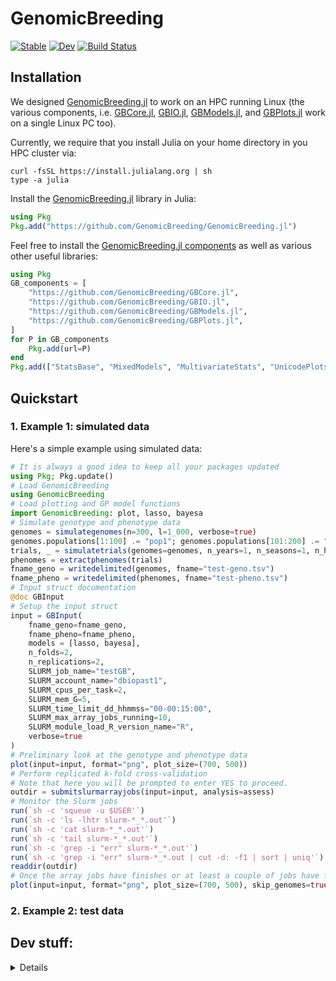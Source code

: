 # GenomicBreeding

[![Stable](https://img.shields.io/badge/docs-stable-blue.svg)](https://GenomicBreeding.github.io/GenomicBreeding.jl/)
[![Dev](https://img.shields.io/badge/docs-dev-blue.svg)](https://GenomicBreeding.github.io/GenomicBreeding.jl/dev/)
[![Build Status](https://github.com/GenomicBreeding/GenomicBreeding.jl/actions/workflows/CI.yml/badge.svg)](https://github.com/GenomicBreeding/GenomicBreeding.jl/actions)

## Installation

We designed [GenomicBreeding.jl](https://github.com/GenomicBreeding/GenomicBreeding.jl) to work on an HPC running Linux (the various components, i.e. [GBCore.jl](https://github.com/GenomicBreeding/GBCore.jl), [GBIO.jl](https://github.com/GenomicBreeding/GBIO.jl), [GBModels.jl](https://github.com/GenomicBreeding/GBModels.jl), and [GBPlots.jl](https://github.com/GenomicBreeding/GBPlots.jl) work on a single Linux PC too).

Currently, we require that you install Julia on your home directory in you HPC cluster via:

```shell
curl -fsSL https://install.julialang.org | sh
type -a julia
```

Install the [GenomicBreeding.jl](https://github.com/GenomicBreeding/GenomicBreeding.jl) library in Julia:

```julia
using Pkg
Pkg.add("https://github.com/GenomicBreeding/GenomicBreeding.jl")
```

Feel free to install the [GenomicBreeding.jl components](https://github.com/GenomicBreeding) as well as various other useful libraries:

```julia
using Pkg
GB_components = [
    "https://github.com/GenomicBreeding/GBCore.jl",
    "https://github.com/GenomicBreeding/GBIO.jl",
    "https://github.com/GenomicBreeding/GBModels.jl",
    "https://github.com/GenomicBreeding/GBPlots.jl",
]
for P in GB_components
    Pkg.add(url=P)
end
Pkg.add(["StatsBase", "MixedModels", "MultivariateStats", "UnicodePlots", "ColorSchemes", "CairoMakie"])
```

## Quickstart

### 1. Example 1: simulated data

Here's a simple example using simulated data:

```julia
# It is always a good idea to keep all your packages updated
using Pkg; Pkg.update()
# Load GenomicBreeding
using GenomicBreeding
# Load plotting and GP model functions
import GenomicBreeding: plot, lasso, bayesa
# Simulate genotype and phenotype data
genomes = simulategenomes(n=300, l=1_000, verbose=true)
genomes.populations[1:100] .= "pop1"; genomes.populations[101:200] .= "pop2"; genomes.populations[201:300] .= "pop3" # simulate multiple populations
trials, _ = simulatetrials(genomes=genomes, n_years=1, n_seasons=1, n_harvests=1, n_sites=1, n_replications=1, verbose=true);
phenomes = extractphenomes(trials)
fname_geno = writedelimited(genomes, fname="test-geno.tsv")
fname_pheno = writedelimited(phenomes, fname="test-pheno.tsv")
# Input struct documentation
@doc GBInput
# Setup the input struct
input = GBInput(
    fname_geno=fname_geno, 
    fname_pheno=fname_pheno,
    models = [lasso, bayesa],
    n_folds=2, 
    n_replications=2, 
    SLURM_job_name="testGB",
    SLURM_account_name="dbiopast1",
    SLURM_cpus_per_task=2, 
    SLURM_mem_G=5, 
    SLURM_time_limit_dd_hhmmss="00-00:15:00",
    SLURM_max_array_jobs_running=10,
    SLURM_module_load_R_version_name="R",
    verbose=true
)
# Preliminary look at the genotype and phenotype data
plot(input=input, format="png", plot_size=(700, 500))
# Perform replicated k-fold cross-validation
# Note that here you will be prompted to enter YES to proceed.
outdir = submitslurmarrayjobs(input=input, analysis=assess)
# Monitor the Slurm jobs
run(`sh -c 'squeue -u $USER'`)
run(`sh -c 'ls -lhtr slurm-*_*.out'`)
run(`sh -c 'cat slurm-*_*.out'`)
run(`sh -c 'tail slurm-*_*.out'`)
run(`sh -c 'grep -i "err" slurm-*_*.out'`)
run(`sh -c 'grep -i "err" slurm-*_*.out | cut -d: -f1 | sort | uniq'`)
readdir(outdir)
# Once the array jobs have finishes or at least a couple of jobs have finished, run below and rerun as you wish to update the plots:
plot(input=input, format="png", plot_size=(700, 500), skip_genomes=true, skip_phenomes=true, overwrite=true)
```

### 2. Example 2: test data


## Dev stuff:

<details>
<summary>Details</summary>

### REPL prelude

```shell
julia --threads 8,1 --load test/prelude.jl
```

### Format and test

```shell
time julia test/cli_tester.jl
```

### Docstring conventions

- Structs and main functions with title description, etc including Examples with doctests
- Methods, i.e. functions with the same names but different input types follow the usual Julia docstring pattern, i.e. the function signature, then some description, then details including parameter description, and finally examples with doctests

### Initialise a new package

```julia
using PkgTemplates
t = Template(;
    user="GenomicBreeding",
    authors=["jeffersonparil@gmail.com"],
    dir="./",
    julia=v"1.11",
    plugins=[
        License(; name="GPL-3.0+", path=nothing, destination="LICENSE.md"),
        CompatHelper(),
        GitHubActions(;
        osx=false,
        windows=false,
        ),
        Documenter{GitHubActions}(),
        Git(;
            ignore=[
                "*.code-workspace",
                "*.jl.*.cov",
                "*.jl.cov",
                "*.jl.mem",
                ".DS_Store",
                "/docs/Manifest.toml",
                "/docs/build/",
                "Manifest.toml",
                "docs/build/",
                "tmp/",
                "*.svg",
                "*.jld2",
                "*.tsv",
                "*.csv",
                "*.txt"
            ],
            ssh=true
        ),
    ],
)
t("GBPlots.jl")
```

Install slurm:

```shell
sudo apt install slurmd slurmctld -y
sudo chmod 777 /etc/slurm
sudo cat << EOF > /etc/slurm/slurm.conf
# slurm.conf file generated by configurator.html.
# Put this file on all nodes of your cluster.
# See the slurm.conf man page for more information.
#
ClusterName=localcluster
SlurmctldHost=localhost
MpiDefault=none
ProctrackType=proctrack/linuxproc
ReturnToService=2
SlurmctldPidFile=/var/run/slurmctld.pid
SlurmctldPort=6817
SlurmdPidFile=/var/run/slurmd.pid
SlurmdPort=6818
SlurmdSpoolDir=/var/lib/slurm/slurmd
SlurmUser=slurm
StateSaveLocation=/var/lib/slurm/slurmctld
SwitchType=switch/none
TaskPlugin=task/none
#
# TIMERS
InactiveLimit=0
KillWait=30
MinJobAge=300
SlurmctldTimeout=120
SlurmdTimeout=300
Waittime=0
# SCHEDULING
SchedulerType=sched/backfill
SelectType=select/cons_tres
SelectTypeParameters=CR_Core
#
#AccountingStoragePort=
AccountingStorageType=accounting_storage/none
JobCompType=jobcomp/none
JobAcctGatherFrequency=30
JobAcctGatherType=jobacct_gather/none
SlurmctldDebug=info
SlurmctldLogFile=/var/log/slurm/slurmctld.log
SlurmdDebug=info
SlurmdLogFile=/var/log/slurm/slurmd.log
#
# COMPUTE NODES
NodeName=localhost CPUs=1 RealMemory=500 State=UNKNOWN
PartitionName=LocalQ Nodes=ALL Default=YES MaxTime=INFINITE State=UP
EOF
sudo chmod 755 /etc/slurm/
sudo systemctl start slurmctld
sudo systemctl start slurmd
sudo scontrol update nodename=localhost state=idle
sinfo
sudo cat /var/log/slurm/slurmd.log
sudo cat /var/log/slurm/slurmctld.log
```

Install Lmod:

```shell
sudo apt install lua5.4 liblua5.4-dev lmod -y
sudo apt install tcl-dev -y
wget https://sourceforge.net/projects/lmod/files/Lmod-8.7.tar.bz2
tar xfvj Lmod-8.7.tar.bz2
rm Lmod-8.7.tar.bz2
cd Lmod-8.7/
./configure --prefix=$HOME --with-fastTCLInterp=no
sudo make install
echo 'export PATH=$HOME/lmod/8.7/libexec:$PATH' >> ~/.bashrc
echo 'source $HOME/lmod/8.7/init/bash' >> ~/.bashrc
echo 'export LMOD_CMD=$HOME/lmod/8.7/libexec/lmod' >> ~/.bashrc
echo 'export MODULEPATH="/etc/lmod/modules/"' >> ~/.bashrc
```

Sample module file (`/etc/lmod/modules/R.lua`):

```shell
sudo chmod -R 777 /etc/lmod/modules/
sudo cat << EOF > /etc/lmod/modules/R.lua
help([[
...
]])
whatis("Version: 4.1.2")
whatis("R statistical computing environment")
prepend_path("LD_LIBRARY_PATH","/usr/local/lib/R/site-library/")
prepend_path("LIBRARY_PATH","\$HOME/R/x86_64-pc-linux-gnu-library/4.3")
prepend_path("PATH","/usr/bin")
EOF
sudo chmod -R 755 /etc/lmod/modules/
```

Test

```shell
module avail R
module add R
```
</details>
